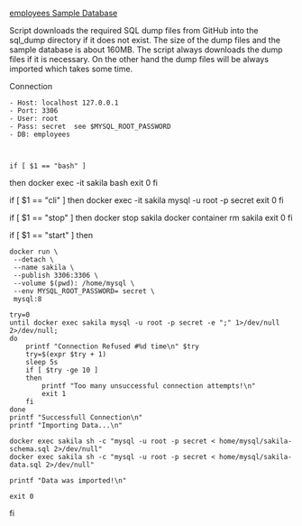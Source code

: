 [employees Sample Database](https://dev.mysql.com/doc/employee/en/employees-preface.html)

Script downloads the required SQL dump files from GitHub into the sql_dump directory if it does not exist. 
The size of the dump files and the sample database is about 160MB. 
The script always downloads the dump files if it is necessary.
On the other hand the dump files will be always imported which takes some time. 

Connection

    - Host: localhost 127.0.0.1
    - Port: 3306
    - User: root
    - Pass: secret  see $MYSQL_ROOT_PASSWORD
    - DB: employees



    if [ $1 == "bash" ]
then
    docker exec -it sakila bash
    exit 0
fi

if [ $1 == "cli" ]
then
    docker exec -it sakila mysql -u root -p secret
    exit 0
fi


if [ $1 == "stop" ]
then
    docker stop sakila
    docker container rm sakila
    exit 0
fi

if [ $1 == "start" ]
then

    docker run \
     --detach \
     --name sakila \
     --publish 3306:3306 \
     --volume $(pwd): /home/mysql \
     --env MYSQL_ROOT_PASSWORD= secret \
     mysql:8

    try=0
    until docker exec sakila mysql -u root -p secret -e ";" 1>/dev/null 2>/dev/null;
    do
        printf "Connection Refused #%d time\n" $try
        try=$(expr $try + 1)
        sleep 5s
        if [ $try -ge 10 ]
        then
            printf "Too many unsuccessful connection attempts!\n"
            exit 1
        fi
    done
    printf "Successfull Connection\n"
    printf "Importing Data...\n"

    docker exec sakila sh -c "mysql -u root -p secret < home/mysql/sakila-schema.sql 2>/dev/null"
    docker exec sakila sh -c "mysql -u root -p secret < home/mysql/sakila-data.sql 2>/dev/null"

    printf "Data was imported!\n"

    exit 0
fi
